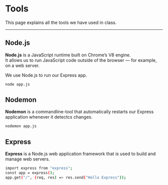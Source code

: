 # Tools

This page explains all the tools we have used in class.

---

## Node.js

**Node.js** is a JavaScript runtime built on Chrome’s V8 engine.  
It allows us to run JavaScript code outside of the browser — for example, on a web server.

We use Node.js to run our Express app.

```bash
node app.js
```

## Nodemon

**Nodemon** is a commandline-tool that automatically restarts our Express application whenever it detectcs changes.

```bash
nodemon app.js
```
## Express

**Express** is a Node.js web application framework that is used to build and manage web servers.

```bash
import express from "express";
const app = express();
app.get("/", (req, res) => res.send("Hello Express"));
```